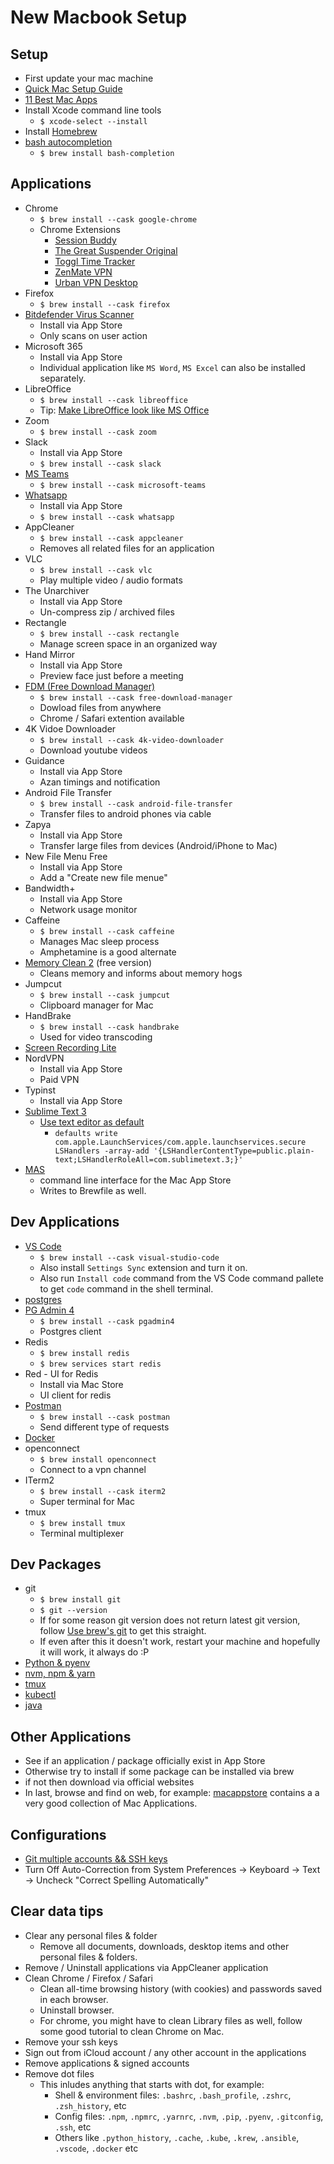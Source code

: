 # New Macbook Setup

## Setup

- First update your mac machine
- [Quick Mac Setup Guide](https://sourabhbajaj.com/mac-setup/)
- [11 Best Mac Apps](https://www.inputmag.com/guides/best-free-mac-apps-not-google-chrome-slack)
- Install Xcode command line tools
  - `$ xcode-select --install`
- Install [Homebrew](./../tools/brew.md)
- [bash autocompletion](https://sourabhbajaj.com/mac-setup/BashCompletion/)
  - `$ brew install bash-completion`

## Applications

- Chrome
  - `$ brew install --cask google-chrome`
  - Chrome Extensions
    - [Session Buddy](https://chrome.google.com/webstore/detail/session-buddy/edacconmaakjimmfgnblocblbcdcpbko/related?hl=en)
    - [The Great Suspender Original](https://chrome.google.com/webstore/detail/the-great-suspender-origi/ahmkjjgdligadogjedmnogbpbcpofeeo/related?hl=en)
    - [Toggl Time Tracker](https://chrome.google.com/webstore/detail/toggl-track-productivity/oejgccbfbmkkpaidnkphaiaecficdnfn)
    - [ZenMate VPN](https://chrome.google.com/webstore/detail/zenmate-free-vpn%E2%80%93best-vpn/fdcgdnkidjaadafnichfpabhfomcebme?hl=en)
    - [Urban VPN Desktop](https://www.urban-vpn.com/)
- Firefox
  - `$ brew install --cask firefox`
- [Bitdefender Virus Scanner](https://apps.apple.com/pk/app/bitdefender-virus-scanner/id500154009?mt=12)
  - Install via App Store
  - Only scans on user action
- Microsoft 365
  - Install via App Store
  - Individual application like `MS Word`, `MS Excel` can also be installed separately.
- LibreOffice
  - `$ brew install --cask libreoffice`
  - Tip: [Make LibreOffice look like MS Office](https://www.howtogeek.com/788591/how-to-make-libreoffice-look-like-microsoft-office/)
- Zoom
  - `$ brew install --cask zoom`
- Slack
  - Install via App Store  
  - `$ brew install --cask slack`
- [MS Teams](https://www.microsoft.com/en-ww/microsoft-teams/download-app#desktopAppDownloadregion)
  - `$ brew install --cask microsoft-teams`
- [Whatsapp](https://www.whatsapp.com)
  - Install via App Store
  - `$ brew install --cask whatsapp`
- AppCleaner
  - `$ brew install --cask appcleaner`
  - Removes all related files for an application
- VLC
  - `$ brew install --cask vlc`
  - Play multiple video / audio formats
- The Unarchiver
  - Install via App Store
  - Un-compress zip / archived files
- Rectangle
  - `$ brew install --cask rectangle`
  - Manage screen space in an organized way
- Hand Mirror
  - Install via App Store
  - Preview face just before a meeting
- [FDM (Free Download Manager)](https://www.freedownloadmanager.org/)
  - `$ brew install --cask free-download-manager`
  - Dowload files from anywhere
  - Chrome / Safari extention available
- 4K Vidoe Downloader
  - `$ brew install --cask 4k-video-downloader`
  - Download youtube videos
- Guidance
  - Install via App Store
  - Azan timings and notification
- Android File Transfer
  - `$ brew install --cask android-file-transfer`
  - Transfer files to android phones via cable
- Zapya
  - Install via App Store
  - Transfer large files from devices (Android/iPhone to Mac)
- New File Menu Free
  - Install via App Store
  - Add a "Create new file menue"
- Bandwidth+
  - Install via App Store
  - Network usage monitor
- Caffeine
  - `$ brew install --cask caffeine`
  - Manages Mac sleep process
  - Amphetamine is a good alternate
- [Memory Clean 2](https://fiplab.com/apps/memory-clean-for-mac) (free version)
  - Cleans memory and informs about memory hogs
- Jumpcut
  - `$ brew install --cask jumpcut`
  - Clipboard manager for Mac
- HandBrake
  - `$ brew install --cask handbrake`
  - Used for video transcoding
- [Screen Recording Lite](https://apps.apple.com/pk/app/screen-record-hd-screen-lite/id983477043?mt=12)
- NordVPN
  - Install via App Store
  - Paid VPN
- Typinst
  - Install via App Store
- [Sublime Text 3](https://www.sublimetext.com/3)
  - [Use text editor as default](https://gomakethings.com/changing-the-default-text-editor-on-macos/#:~:text=By%20default%2C%20macOS%20uses%20Apple's,file%2C%20and%20it's%20pretty%20bad.)
    - `defaults write com.apple.LaunchServices/com.apple.launchservices.secure LSHandlers -array-add '{LSHandlerContentType=public.plain-text;LSHandlerRoleAll=com.sublimetext.3;}'`
- [MAS](https://github.com/mas-cli/mas)
  - command line interface for the Mac App Store
  - Writes to Brewfile as well.

## Dev Applications

- [VS Code](https://code.visualstudio.com)
  - `$ brew install --cask visual-studio-code`
  - Also install `Settings Sync` extension and turn it on.
  - Also run `Install code` command from the VS Code command pallete to get `code` command in the shell terminal.
- [postgres](https://postgresapp.com)
- [PG Admin 4](https://www.pgadmin.org/download/)
  - `$ brew install --cask pgadmin4`
  - Postgres client
- Redis
  - `$ brew install redis`
  - `$ brew services start redis`
- Red - UI for Redis
  - Install via Mac Store
  - UI client for redis
- [Postman](https://www.postman.com/downloads/)
  - `$ brew install --cask postman`
  - Send different type of requests
- [Docker](https://desktop.docker.com/mac/stable/amd64/Docker.dmg)
- openconnect
  - `$ brew install openconnect`
  - Connect to a vpn channel
- ITerm2
  - `$ brew install --cask iterm2`
  - Super terminal for Mac
- tmux
  - `$ brew install tmux`
  - Terminal multiplexer

## Dev Packages

- git
  - `$ brew install git`
  - `$ git --version`
  - If for some reason git version does not return latest git version, follow [Use brew's git](https://katopz.medium.com/how-to-upgrade-git-ff00ea12be18) to get this straight.
  - If even after this it doesn't work, restart your machine and hopefully it will work, it always do :P
- [Python & pyenv](./pyenv-python.md)
- [nvm, npm & yarn](./nvm-npm-yarn.md)
- [tmux](../../tools/tmux.md)
- [kubectl](https://kubernetes.io/docs/tasks/tools/install-kubectl-macos/)
- [java](./mac-jdk.md)

## Other Applications

- See if an application / package officially exist in App Store
- Otherwise try to install if some package can be installed via brew
- if not then download via official websites
- In last, browse and find on web, for example: [macappstore](http://macappstore.org/) contains a a very good collection of Mac Applications.

## Configurations

- [Git multiple accounts && SSH keys](https://medium.com/the-andela-way/a-practical-guide-to-managing-multiple-github-accounts-8e7970c8fd46)
- Turn Off Auto-Correction from System Preferences -> Keyboard -> Text -> Uncheck "Correct Spelling Automatically"

## Clear data tips

- Clear any personal files & folder
  - Remove all documents, downloads, desktop items and other personal files & folders.
- Remove / Uninstall applications via AppCleaner application
- Clean Chrome / Firefox / Safari
  - Clean all-time browsing history (with cookies) and passwords saved in each browser.
  - Uninstall browser.
  - For chrome, you might have to clean Library files as well, follow some good tutorial to clean Chrome on Mac.
- Remove your ssh keys
- Sign out from iCloud account / any other account in the applications
- Remove applications & signed accounts
- Remove dot files
  - This inludes anything that starts with dot, for example:
    - Shell & environment files: `.bashrc`, `.bash_profile`, `.zshrc`, `.zsh_history`, etc
    - Config files: `.npm`, `.npmrc`, `.yarnrc`, `.nvm`, `.pip`, `.pyenv`, `.gitconfig`, `.ssh`, etc
    - Others like `.python_history`, `.cache`, `.kube`, `.krew`, `.ansible`, `.vscode`, `.docker` etc
